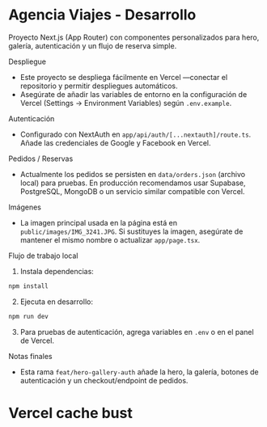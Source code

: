 # Agencia Viajes - Desarrollo

Proyecto Next.js (App Router) con componentes personalizados para hero, galería, autenticación y un flujo de reserva simple.

Despliegue
- Este proyecto se despliega fácilmente en Vercel —conectar el repositorio y permitir despliegues automáticos.
- Asegúrate de añadir las variables de entorno en la configuración de Vercel (Settings → Environment Variables) según `.env.example`.

Autenticación
- Configurado con NextAuth en `app/api/auth/[...nextauth]/route.ts`. Añade las credenciales de Google y Facebook en Vercel.

Pedidos / Reservas
- Actualmente los pedidos se persisten en `data/orders.json` (archivo local) para pruebas. En producción recomendamos usar Supabase, PostgreSQL, MongoDB o un servicio similar compatible con Vercel.

Imágenes
- La imagen principal usada en la página está en `public/images/IMG_3241.JPG`. Si sustituyes la imagen, asegúrate de mantener el mismo nombre o actualizar `app/page.tsx`.

Flujo de trabajo local
1. Instala dependencias: 
```bash
npm install
```
2. Ejecuta en desarrollo:
```bash
npm run dev
```
3. Para pruebas de autenticación, agrega variables en `.env` o en el panel de Vercel.

Notas finales
- Esta rama `feat/hero-gallery-auth` añade la hero, la galería, botones de autenticación y un checkout/endpoint de pedidos.
# Vercel cache bust
